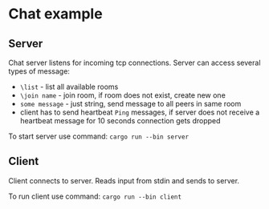 # Chat example


## Server

Chat server listens for incoming tcp connections. Server can access several types of message:

  * `\list` - list all available rooms
  * `\join name` - join room, if room does not exist, create new one
  * `some message` - just string, send message to all peers in same room
  * client has to send heartbeat `Ping` messages, if server does not receive a heartbeat 
  message for 10 seconds connection gets dropped
  
To start server use command: `cargo run --bin server`

## Client

Client connects to server. Reads input from stdin and sends to server.

To run client use command: `cargo run --bin client`
